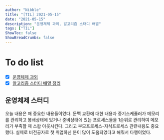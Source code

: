 ```yaml
---
author: "Nibble"
title: "[TIL] 2021-05-15"
date: "2021-05-15"
description: "운영체제 과외, 알고리즘 스터디 배열"
tags: ["TIL"]
ShowToc: false
ShowBreadCrumbs: false
---
```


# To do list
- [x] [운영체제 과외](https://www.notion.so/nibble2/a40e76db564c4fe6b681b817289f04c3)
- [x] [알고리즘 스터디 배열 정리](https://www.notion.so/nibble2/4474a2aecf0848a494728e7d1340196f)

## 운영체제 스터디
오늘 내용은 꽤 중요한 내용들이었다. 문맥 교환에 대한 내용과 중기스케쥴러가 메모리를 관리하고 봉쇄상태에 있거나 준비상태에 있는 프로세스들을 1순위로 관리하여 메모리가 부족할 때 스왑 아웃시킨다.
그리고 부모프로세스-자식프로세스 관련내용도 중요했다. 실제로 비전공자로 첫 취업하신 분이 많이 도움되었다고 해줘서 다행이었다.




